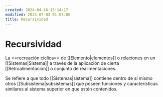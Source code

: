 ```yaml
---
created: 2024-04-16 15:14:17
modified: 2024-07-03 01:05:08
title: Recursividad
---
```


# Recursividad

La ==recreación cíclica== de [[Elemento|elementos]] o relaciones en un [[Sistemas|Sistema]] a través de la aplicación de cierta [[Retroalimentación]] o conjunto de realimentaciones.

Se refiere a que todo [[Sistemas|sistema]] contiene dentro de sí mismo otros [[Subsistema|subsistemas]] que poseen funciones y características similares al sistema superior en que estén contenidos.
